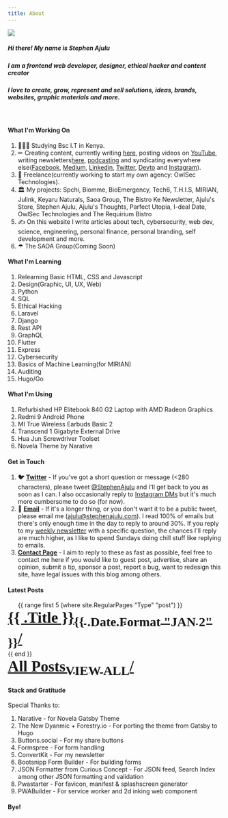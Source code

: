 ```yaml
---
title: About
---
```

![](/images/stephen-ajulu-1.jpg)

##### Hi there! My name is Stephen Ajulu

##### I am a frontend web developer, designer, ethical hacker and content creator

##### I love to create, grow, represent and sell solutions, ideas, brands, websites, graphic materials and more.

<br>

#### What I'm Working On

1. 👨🏼‍⚕️ Studying Bsc I.T in Kenya.
2. ✏ Creating content, currently writing [here](https://ajulusthoughts.stephenajulu.com), posting videos on [YouTube](https://www.youtube.com/channel/UC043ZXL-t3yqtgcIxJmkHuA), writing newsletters[here](https://stephenajulu.substack.com), [podcasting](https://anchor.fm/stephenajulu) and syndicating everywhere else([Facebook](https://www.facebook.com/stephenajulu), [Medium](https://stephenajulu.medium.com/), [Linkedin](https://www.linkedin.com/in/stephenajulu/), [Twitter](https://twitter.com/stephenajulu), [Devto](https://dev.to/stephenajulu) and [Instagram](https://www.instagram.com/stephenajulu)).
3. 💼 Freelance(currently working to start my own agency: OwlSec Technologies).
4. 🏛 My projects: Spchi, Biomme, BioEmergency, Tech6, T.H.I.S, MIRIAN, Julink, Keyaru Naturals, Saoa Group, The Bistro Ke Newsletter, Ajulu's Store, Stephen Ajulu, Ajulu's Thoughts, Parfect Utopia, I-deal Date, OwlSec Technologies and The Requirium Bistro
5. ✍️ On this website I write articles about tech, cybersecurity, web dev, science, engineering, personal finance, personal branding, self development and more.
6. ☂ The SAOA Group(Coming Soon)

#### What I'm Learning

1. Relearning Basic HTML, CSS and Javascript
2. Design(Graphic, UI, UX, Web)
3. Python
4. SQL
5. Ethical Hacking
6. Laravel
7. Django
8. Rest API
9. GraphQL
10. Flutter
11. Express
12. Cybersecurity
13. Basics of Machine Learning(for MIRIAN)
14. Auditing
15. Hugo/Go

#### What I'm Using

1. Refurbished HP Elitebook 840 G2 Laptop with AMD Radeon Graphics
2. Redmi 9 Android Phone
3. MI True Wireless Earbuds Basic 2
4. Transcend 1 Gigabyte External Drive
5. Hua Jun Screwdriver Toolset
6. Novela Theme by Narative

#### Get in Touch

1. **🐦** [**Twitter**](https://twitter.com/stephenajulu) - If you've got a short question or message (<280 characters), please tweet [@StephenAjulu](https://twitter.com/stephenajulu) and I'll get back to you as soon as I can. I also occasionally reply to [Instagram DMs](https://instagram.com/stephenajulu) but it's much more cumbersome to do so (for now).
2. **📨** [**Email**](mailto:alunje73@gmail.com) - If it's a longer thing, or you don't want it to be a public tweet, please email me (ajulu@stephenajulu.com). I read 100% of emails but there's only enough time in the day to reply to around 30%. If you reply to my [weekly newsletter](https://newsletter.stephenajulu.com/) with a specific question, the chances I'll reply are much higher, as I like to spend Sundays doing chill stuff like replying to emails.
3. [**Contact Page**](/contact) - I aim to reply to these as fast as possible, feel free to contact me here if you would like to guest post, advertise, share an opinion, submit a tip, sponsor a post, report a bug, want to redesign this site, have legal issues with this blog among others.

#### Latest Posts

<div>
  <ul style="display:inline; list-style-type: none;">
  {{ range first 5 (where site.RegularPages "Type" "post") }}
    <li style="font-family: DM Serif Display; font-size: 36px; font-weight: 600;"><a href="{{ .RelPermalink }}">{{ .Title }}<sub>{{ .Date.Format "JAN 2" }}</sub>/</a></li>
  {{ end }}
    <li style="font-family: DM Serif Display; font-size: 36px; font-weight: 600;"><a href="/">All Posts<sub>VIEW ALL</sub>/</a></li>
  </ul>
</div>

#### Stack and Gratitude

Special Thanks to:

1. Narative - for Novela Gatsby Theme
2. The New Dyanmic + Forestry.io - For porting the theme from Gatsby to Hugo
3. Buttons.social - For my share buttons
4. Formspree - For form handling
5. ConvertKit - For my newsletter
6. Bootsnipp Form Builder - For building forms
7. JSON Formatter from Curious Concept - For JSON feed, Search Index among other JSON formatting and validation
8. Pwastarter - For favicon, manifest & splashscreen generator
9. PWABuilder - For service worker and 2d inking web component

#### Bye!
